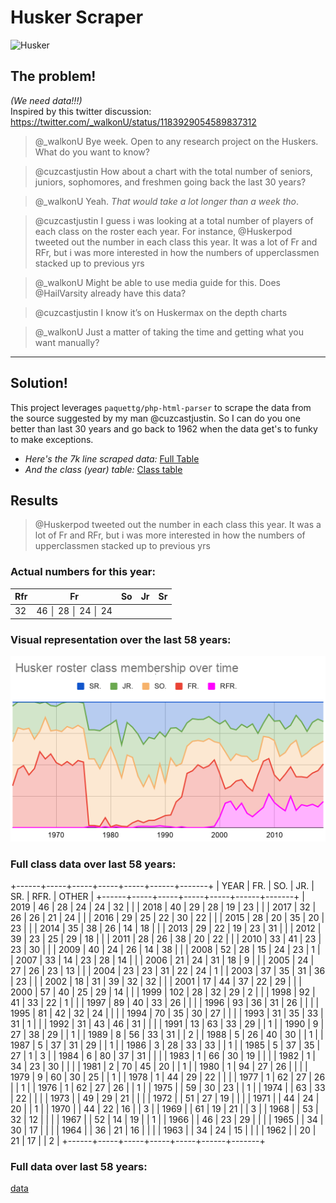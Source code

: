 # Husker Scraper

![Husker](https://upload.wikimedia.org/wikipedia/commons/thumb/e/e5/Nebraska_Cornhuskers_logo.svg/1200px-Nebraska_Cornhuskers_logo.svg.png)

## The problem!
_(We need data!!!)_  
Inspired by this twitter discussion:
https://twitter.com/_walkonU/status/1183929054589837312

> @_walkonU
>Bye week.  Open to any research project on the Huskers.  What do you want to know?

> @cuzcastjustin
> How about a chart with the total number of seniors, juniors, sophomores, and freshmen going back the last 30 years?

> @_walkonU
> Yeah. *That would take a lot longer than a week tho*.

> @cuzcastjustin
> I guess i was looking at a total number of players of each class on the roster each year. For instance, @Huskerpod tweeted out the number in each class this year. It was a lot of Fr and RFr, but i was more interested in how the numbers of upperclassmen stacked up to previous yrs

> @_walkonU
> Might be able to use media guide for this.  Does @HailVarsity already have this data?

> @cuzcastjustin
> I know it’s on Huskermax on the depth charts

> @_walkonU
> Just a matter of taking the time and getting what you want manually?

---

## Solution!

This project leverages `paquettg/php-html-parser` to scrape the data from the source suggested by my man @cuzcastjustin.
So I can do you one better than last 30 years and go back to 1962 when the data get's to funky to make exceptions.

* *Here's the 7k line scraped data:*
  [Full Table](sample-output/full-table.txt)
* *And the class (year) table:*
  [Class table](sample-output/class-table.txt)
  
## Results
> @Huskerpod tweeted out the number in each class this year. It was a lot of Fr and RFr, but i was more interested in how the numbers of upperclassmen stacked up to previous yrs

### Actual numbers for this year:
| Rfr | Fr | So | Jr | Sr |
| - | - | - | - | - |
| 32 | 46  │ 28  │ 24  │ 24 |

### Visual representation over the last 58 years:

![Husker Roster by Class](images/Husker-roster-class-membership-over-time.png)

### Full class data over last 58 years:

+------+-----+-----+-----+-----+------+-------+
| YEAR | FR. | SO. | JR. | SR. | RFR. | OTHER |
+------+-----+-----+-----+-----+------+-------+
| 2019 | 46  | 28  | 24  | 24  | 32   |       |
| 2018 | 40  | 29  | 28  | 19  | 23   |       |
| 2017 | 32  | 26  | 26  | 21  | 24   |       |
| 2016 | 29  | 25  | 22  | 30  | 22   |       |
| 2015 | 28  | 20  | 35  | 20  | 23   |       |
| 2014 | 35  | 38  | 26  | 14  | 18   |       |
| 2013 | 29  | 22  | 19  | 23  | 31   |       |
| 2012 | 39  | 23  | 25  | 29  | 18   |       |
| 2011 | 28  | 26  | 38  | 20  | 22   |       |
| 2010 | 33  | 41  | 23  | 23  | 30   |       |
| 2009 | 40  | 24  | 26  | 14  | 38   |       |
| 2008 | 52  | 28  | 15  | 24  | 23   | 1     |
| 2007 | 33  | 14  | 23  | 28  | 14   |       |
| 2006 | 21  | 24  | 31  | 18  | 9    |       |
| 2005 | 24  | 27  | 26  | 23  | 13   |       |
| 2004 | 23  | 23  | 31  | 22  | 24   | 1     |
| 2003 | 37  | 35  | 31  | 36  | 23   |       |
| 2002 | 18  | 31  | 39  | 32  | 32   |       |
| 2001 | 17  | 44  | 37  | 22  | 29   |       |
| 2000 | 57  | 40  | 25  | 29  | 14   |       |
| 1999 | 102 | 28  | 32  | 29  | 2    |       |
| 1998 | 92  | 41  | 33  | 22  | 1    |       |
| 1997 | 89  | 40  | 33  | 26  |      |       |
| 1996 | 93  | 36  | 31  | 26  |      |       |
| 1995 | 81  | 42  | 32  | 24  |      |       |
| 1994 | 70  | 35  | 30  | 27  |      |       |
| 1993 | 31  | 35  | 33  | 31  | 1    |       |
| 1992 | 31  | 43  | 46  | 31  |      |       |
| 1991 | 13  | 63  | 33  | 29  |      | 1     |
| 1990 | 9   | 27  | 38  | 29  |      | 1     |
| 1989 | 8   | 56  | 33  | 31  |      | 2     |
| 1988 | 5   | 26  | 40  | 30  |      | 1     |
| 1987 | 5   | 37  | 31  | 29  |      | 1     |
| 1986 | 3   | 28  | 33  | 33  |      | 1     |
| 1985 | 5   | 37  | 35  | 27  | 1    | 3     |
| 1984 | 6   | 80  | 37  | 31  |      |       |
| 1983 | 1   | 66  | 30  | 19  |      |       |
| 1982 | 1   | 34  | 23  | 30  |      |       |
| 1981 | 2   | 70  | 45  | 20  |      | 1     |
| 1980 | 1   | 94  | 27  | 26  |      |       |
| 1979 | 9   | 60  | 30  | 25  |      | 1     |
| 1978 | 1   | 44  | 29  | 22  |      |       |
| 1977 | 1   | 62  | 27  | 26  |      | 1     |
| 1976 | 1   | 62  | 27  | 26  |      | 1     |
| 1975 |     | 59  | 30  | 23  |      | 1     |
| 1974 |     | 63  | 33  | 22  |      |       |
| 1973 |     | 49  | 29  | 21  |      |       |
| 1972 |     | 51  | 27  | 19  |      |       |
| 1971 |     | 44  | 24  | 20  |      | 1     |
| 1970 |     | 44  | 22  | 16  |      | 3     |
| 1969 |     | 61  | 19  | 21  |      | 3     |
| 1968 |     | 53  | 32  | 12  |      |       |
| 1967 |     | 52  | 14  | 19  |      | 1     |
| 1966 |     | 46  | 23  | 29  |      |       |
| 1965 |     | 34  | 30  | 17  |      |       |
| 1964 |     | 36  | 21  | 16  |      |       |
| 1963 |     | 34  | 24  | 15  |      |       |
| 1962 |     | 20  | 21  | 17  |      | 2     |
+------+-----+-----+-----+-----+------+-------+

### Full data over last 58 years:

[data](sample-output/full-table.txt)